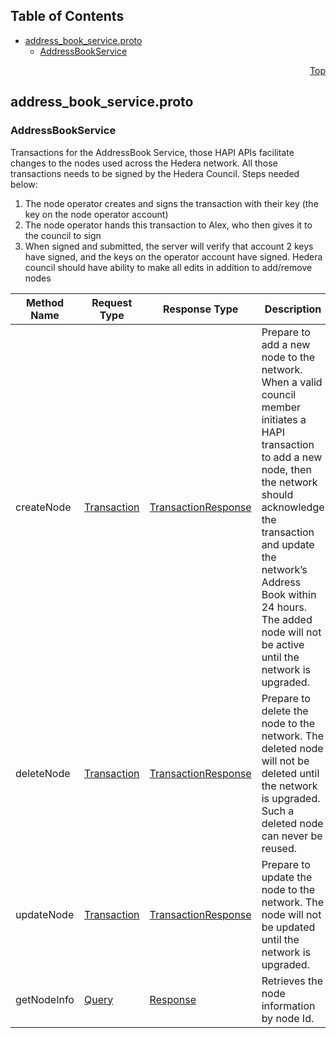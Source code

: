 ## Table of Contents

- [address_book_service.proto](#address_book_service-proto)
    - [AddressBookService](#proto-AddressBookService)
  



<a name="address_book_service-proto"></a>
<p align="right"><a href="#top">Top</a></p>

## address_book_service.proto


 <!-- end messages -->

 <!-- end enums -->

 <!-- end HasExtensions -->


<a name="proto-AddressBookService"></a>

### AddressBookService
Transactions for the AddressBook Service, those HAPI APIs facilitate changes to the nodes used across the Hedera network.
All those transactions needs to be signed by the Hedera Council. Steps needed below:
1. The node operator creates and signs the transaction with their key (the key on the node operator account)
2. The node operator hands this transaction to Alex, who then gives it to the council to sign
3. When signed and submitted, the server will verify that account 2 keys have signed, and the keys on the operator account have signed.
Hedera council should have ability to make all edits in addition to add/remove nodes

| Method Name | Request Type | Response Type | Description |
| ----------- | ------------ | ------------- | ------------|
| createNode | [Transaction](#proto-Transaction) | [TransactionResponse](#proto-TransactionResponse) | Prepare to add a new node to the network. When a valid council member initiates a HAPI transaction to add a new node, then the network should acknowledge the transaction and update the network’s Address Book within 24 hours. The added node will not be active until the network is upgraded. |
| deleteNode | [Transaction](#proto-Transaction) | [TransactionResponse](#proto-TransactionResponse) | Prepare to delete the node to the network. The deleted node will not be deleted until the network is upgraded. Such a deleted node can never be reused. |
| updateNode | [Transaction](#proto-Transaction) | [TransactionResponse](#proto-TransactionResponse) | Prepare to update the node to the network. The node will not be updated until the network is upgraded. |
| getNodeInfo | [Query](#proto-Query) | [Response](#proto-Response) | Retrieves the node information by node Id. |

 <!-- end services -->


